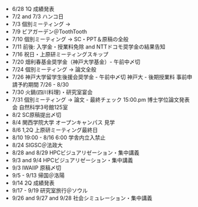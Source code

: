 - 6/28 1Q 成績発表
- 7/2 and 7/3 ハンコ日
- 7/3 個別ミーティング →
- 7/9 ビアガーデン＠ToothTooth
- 7/10 個別ミーティング → SC・PPT＆原稿の全般
- 7/11 前後: 入学金・授業料免除 and NTTドコモ奨学金の結果告知
- 7/16 祝日・上原研ミーティングスキップ
- 7/20 畑利春基金奨学金（神戸大学基金）- 午前中〆切
- 7/24 個別ミーティング → 論文全般
- 7/26 神戸大学留学生後援会奨学金 - 午前中〆切 神戸大 - 後期授業料 事前申請予約期間 7/26 - 8/30
- 7/30 火鍋(四川料理)・研究室宴会
- 7/31 個別ミーティング → 論文 - 最終チェック 15:00.pm 博士学位論文発表会 自然科学3号館125室
- 8/2  SC原稿提出〆切
- 8/4 関西学院大学 オープンキャンパス 見学
- 8/6  1,2Q 上原研ミーティング最終日
- 8/10 19:00 - 8/16 6:00 学舎内立入禁止
- 8/24 SIGSC＠法政大
- 8/28 and 8/29 HPCビジュアリゼーション・集中講義
- 9/3 and 9/4 HPCビジュアリゼーション・集中講義
- 9/3 IWAIIP 原稿〆切
- 9/5 - 9/13 帰国＠洛陽
- 9/14 2Q 成績発表
- 9/17 - 9/19 研究室旅行＠ソウル 
- 9/26 and 9/27 and 9/28 社会シミュレーション・集中講義
